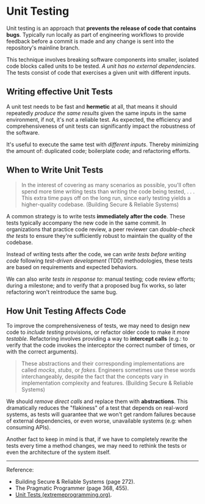 # Unit Testing

Unit testing is an approach that **prevents the release of code that contains bugs**. Typically run locally as part of engineering workflows to provide feedback before a commit is made and any change is sent into the repository's mainline branch.

This technique involves breaking software components into smaller, isolated code blocks called units to be tested. *A unit has no external dependencies*. The tests consist of code that exercises a given unit with different inputs.

## Writing effective Unit Tests

A unit test needs to be fast and **hermetic** at all, that means it should repeatedly *produce the same results* given the same inputs in the same environment, if not, it's not a reliable test. As expected, the efficiency and comprehensiveness of unit tests can significantly impact the robustness of the software.

It's useful to execute the same test with *different inputs*. Thereby minimizing the amount of: duplicated code; boilerplate code; and refactoring efforts.

## When to Write Unit Tests

>In the interest of covering as many scenarios as possible, you'll often spend more time writing tests than writing the code being tested, . . . This extra time pays off on the long run, since early testing yields a higher-quality codebase. (Building Secure & Reliable Systems)

A common strategy is to write tests **immediately after the code**. These tests typically accompany the new code in the same commit. In organizations that practice code review, a peer reviewer can *double-check the tests* to ensure they're sufficiently robust to maintain the quality of the codebase.

Instead of writing tests after the code, we can *write tests before writing code* following *test-driven development* (TDD) methodologies, these tests are based on requirements and expected behaviors.

We can also *write tests in response to*: manual testing; code review efforts; during a milestone; and to verify that a proposed bug fix works, so later refactoring won't reintroduce the same bug.

## How Unit Testing Affects Code

To improve the comprehensiveness of tests, we may need to design new code to *include testing* provisions, or refactor older code to make it *more testable*. Refactoring involves providing a way to **intercept calls** (e.g.: to verify that the code invokes the interceptor the correct number of times, or with the correct arguments).

>These abstractions and their corresponding implementations are called *mocks*, *stubs*, or *fakes*. Engineers sometimes use these words interchangeably, despite the fact that the concepts vary in implementation complexity and features. (Building Secure & Reliable Systems)

We should *remove direct calls* and replace them with **abstractions**. This dramatically reduces the "flakiness" of a test that depends on real-word systems, as tests will guarantee that we won't get random failures because of external dependencies, or even worse, unavailable systems (e.g: when consuming APIs).

Another fact to keep in mind is that, if we have to completely rewrite the tests every time a method changes, we may need to rethink the tests or even the architecture of the system itself.

---

Reference:

- Building Secure & Reliable Systems (page 272).
- The Pragmatic Programmer (page 368, 455).
- [Unit Tests (extremeprogramming.org)](http://www.extremeprogramming.org/rules/unittests.html).
